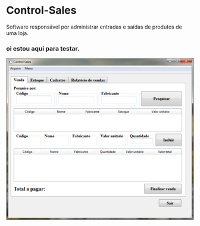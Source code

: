# Control-Sales
Software responsável por administrar entradas e saídas de produtos de uma loja.

### oi estou aqui para testar.

![Tela de vendas](imagens/1.png)
